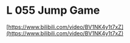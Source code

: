 # L 055 Jump Game
 
[https://www.bilibili.com/video/BV1NK4y1t7xZ](https://www.bilibili.com/video/BV1NK4y1t7xZ)